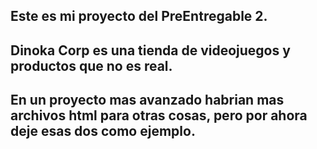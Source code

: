 ## Este es mi proyecto del PreEntregable 2.
## Dinoka Corp es una tienda de videojuegos y productos que no es real.
## En un proyecto mas avanzado habrian mas archivos html para otras cosas, pero por ahora deje esas dos como ejemplo.